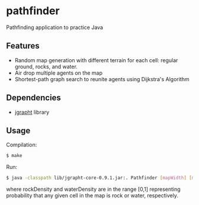 # pathfinder
Pathfinding application to practice Java

## Features

* Random map generation with different terrain for each cell: regular ground, rocks, and water.
* Air drop multiple agents on the map
* Shortest-path graph search to reunite agents using Dijkstra's Algorithm

## Dependencies

* [jgrapht](https://github.com/jgrapht/jgrapht) library

## Usage

Compilation:

```sh
$ make
```

Run:

```sh
$ java -classpath lib/jgrapht-core-0.9.1.jar:. Pathfinder [mapWidth] [mapHeight] [rockDensity] [waterDensity]
```

where rockDensity and waterDensity are in the range [0,1] representing probability that any given cell in the map is rock or water, respectively.
